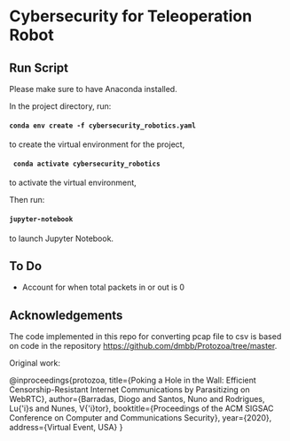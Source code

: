 # Cybersecurity for Teleoperation Robot

## Run Script

Please make sure to have Anaconda installed.

In the project directory, run:

#### `conda env create -f cybersecurity_robotics.yaml`

to create the virtual environment for the project, 

#### ` conda activate cybersecurity_robotics`

to activate the virtual environment, 

Then run:

#### `jupyter-notebook`

to launch Jupyter Notebook.

## To Do

- Account for when total packets in or out is 0

## Acknowledgements

The code implemented in this repo for converting pcap file to csv is based on code in the repository https://github.com/dmbb/Protozoa/tree/master.

Original work:

@inproceedings{protozoa,
  title={Poking a Hole in the Wall: Efficient Censorship-Resistant Internet Communications by Parasitizing on WebRTC},
  author={Barradas, Diogo and Santos, Nuno and Rodrigues, Lu{\'i}s and Nunes, V{\'i}tor},
  booktitle={Proceedings of the ACM SIGSAC Conference on Computer and Communications Security},
  year={2020},
  address={Virtual Event, USA}
}
